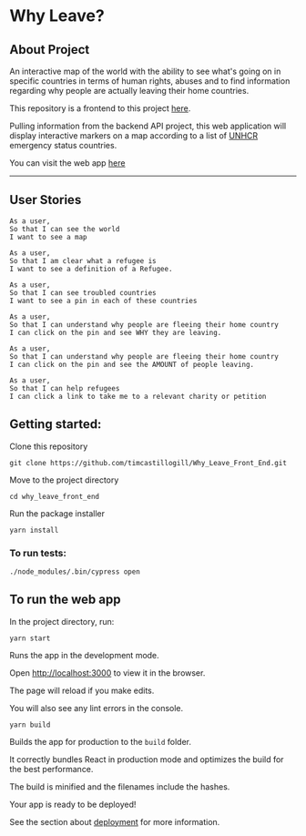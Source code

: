 # **Why Leave?**

## **About Project**

An interactive map of the world with the ability to see what's going on in specific countries in terms of human rights, abuses and to find information regarding why people are actually leaving their home countries.

This repository is a frontend to this project [here](https://github.com/Joshuamac2/Why-leave-backend).

Pulling information from the backend API project, this web application will display interactive markers on a map according to a list of [UNHCR](https://www.unhcr.org/emergencies.html) emergency status countries.

You can visit the web app [here](https://why-leave.vercel.app/)

---

## **User Stories**

```
As a user,
So that I can see the world
I want to see a map
```

```
As a user,
So that I am clear what a refugee is
I want to see a definition of a Refugee.
```

```
As a user,
So that I can see troubled countries
I want to see a pin in each of these countries
```

```
As a user,
So that I can understand why people are fleeing their home country
I can click on the pin and see WHY they are leaving.
```

```
As a user,
So that I can understand why people are fleeing their home country
I can click on the pin and see the AMOUNT of people leaving.
```

```
As a user,
So that I can help refugees
I can click a link to take me to a relevant charity or petition
```

## **Getting started:**

Clone this repository

```
git clone https://github.com/timcastillogill/Why_Leave_Front_End.git
```

Move to the project directory

```
cd why_leave_front_end
```

Run the package installer

```
yarn install
```

### **To run tests:**

```
./node_modules/.bin/cypress open
```

## **To run the web app**

In the project directory, run:
```
yarn start
```
Runs the app in the development mode.

Open [http://localhost:3000](http://localhost:3000) to view it in the browser.

The page will reload if you make edits.

You will also see any lint errors in the console.

```
yarn build
```
Builds the app for production to the `build` folder.

It correctly bundles React in production mode and optimizes the build for the best performance.

The build is minified and the filenames include the hashes.

Your app is ready to be deployed!

See the section about [deployment](https://facebook.github.io/create-react-app/docs/deployment) for more information.
